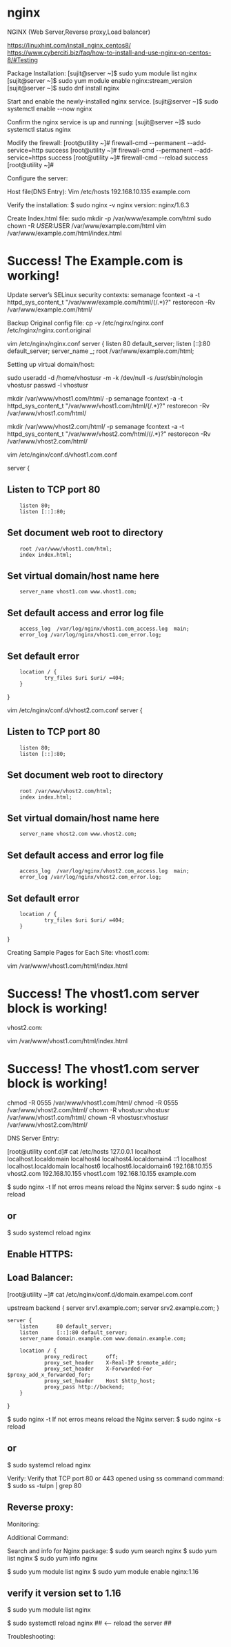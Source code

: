 # nginx
NGINX (Web Server,Reverse proxy,Load balancer)

https://linuxhint.com/install_nginx_centos8/
https://www.cyberciti.biz/faq/how-to-install-and-use-nginx-on-centos-8/#Testing

Package Installation:
[sujit@server ~]$ sudo  yum module list nginx
[sujit@server ~]$ sudo yum module enable nginx:stream_version
[sujit@server ~]$ sudo dnf install nginx

Start and enable the newly-installed nginx service.
[sujit@server ~]$ sudo systemctl enable --now nginx

Confirm the nginx service is up and running:
[sujit@server ~]$ sudo systemctl status nginx


Modify the firewall:
[root@utility ~]# firewall-cmd --permanent --add-service=http
success
[root@utility ~]# firewall-cmd --permanent --add-service=https
success
[root@utility ~]# firewall-cmd --reload
success
[root@utility ~]#

Configure the server:

Host file(DNS Entry):
Vim /etc/hosts
192.168.10.135 example.com

Verify the installation:
$ sudo nginx -v
nginx version: nginx/1.6.3

Create Index.html file:
sudo mkdir -p /var/www/example.com/html
sudo chown -R $USER:$USER /var/www/example.com/html
vim /var/www/example.com/html/index.html
<html>
    <head>
        <title>Welcome to Example.com!</title>
    </head>
    <body>
        <h1>Success!  The Example.com is working!</h1>
    </body>
</html>


Update server’s SELinux security contexts:
semanage fcontext -a -t httpd_sys_content_t "/var/www/example.com/html/(/.*)?"
restorecon -Rv /var/www/example.com/html/

Backup Original config file:
cp -v /etc/nginx/nginx.conf /etc/nginx/nginx.conf.original

vim /etc/nginx/nginx.conf 
    server {
        listen       80 default_server;
        listen       [::]:80 default_server;
        server_name  _;
        root         /var/www/example.com/html;

Setting up virtual domain/host:

sudo useradd -d /home/vhostusr -m -k /dev/null -s /usr/sbin/nologin vhostusr
passwd -l vhostusr

mkdir /var/www/vhost1.com/html/ -p
semanage fcontext -a -t httpd_sys_content_t "/var/www/vhost1.com/html/(/.*)?"
restorecon -Rv /var/www/vhost1.com/html/

mkdir /var/www/vhost2.com/html/ -p
semanage fcontext -a -t httpd_sys_content_t "/var/www/vhost2.com/html/(/.*)?"
restorecon -Rv /var/www/vhost2.com/html/

vim /etc/nginx/conf.d/vhost1.com.conf

server {
   ## Listen to TCP port 80 ##
        listen 80;
        listen [::]:80;
 
   ## Set document web root to directory ##
        root /var/www/vhost1.com/html;
        index index.html;
 
   ## Set virtual domain/host name here ##
        server_name vhost1.com www.vhost1.com;
 
   ## Set default access and error log file ##
        access_log  /var/log/nginx/vhost1.com_access.log  main;
        error_log /var/log/nginx/vhost1.com_error.log;
 
   ## Set default error ##
        location / {
                try_files $uri $uri/ =404;
        }
}

vim /etc/nginx/conf.d/vhost2.com.conf
server {
   ## Listen to TCP port 80 ##
        listen 80;
        listen [::]:80;

   ## Set document web root to directory ##
        root /var/www/vhost2.com/html;
        index index.html;

   ## Set virtual domain/host name here ##
        server_name vhost2.com www.vhost2.com;

   ## Set default access and error log file ##
        access_log  /var/log/nginx/vhost2.com_access.log  main;
        error_log /var/log/nginx/vhost2.com_error.log;

   ## Set default error ##
        location / {
                try_files $uri $uri/ =404;
        }
}

Creating Sample Pages for Each Site:
vhost1.com:

vim /var/www/vhost1.com/html/index.html

<html>
    <head>
        <title>Welcome to vhost1.com!</title>
    </head>
    <body>
        <h1>Success!  The vhost1.com server block is working!</h1>
    </body>
</html>

vhost2.com:

vim /var/www/vhost1.com/html/index.html

<html>
    <head>
        <title>Welcome to vhost1.com!</title>
    </head>
    <body>
        <h1>Success!  The vhost1.com server block is working!</h1>
    </body>
</html>


chmod -R 0555 /var/www/vhost1.com/html/
chmod -R 0555 /var/www/vhost2.com/html/
chown -R vhostusr:vhostusr /var/www/vhost1.com/html/
chown -R vhostusr:vhostusr /var/www/vhost2.com/html/

DNS Server Entry:

[root@utility conf.d]# cat /etc/hosts
127.0.0.1   localhost localhost.localdomain localhost4 localhost4.localdomain4
::1         localhost localhost.localdomain localhost6 localhost6.localdomain6
192.168.10.155 vhost2.com
192.168.10.155 vhost1.com
192.168.10.155 example.com

$ sudo nginx -t
If not erros means reload the Nginx server:
$ sudo nginx -s reload
## or ##
$ sudo systemcl reload nginx

Enable HTTPS:
---------------------


Load Balancer:
--------------------------
[root@utility ~]# cat /etc/nginx/conf.d/domain.exampel.com.conf

upstream backend {
        server srv1.example.com;
        server srv2.example.com;
    }

    server {
        listen      80 default_server;
        listen      [::]:80 default_server;
        server_name domain.example.com www.domain.example.com;

        location / {
                proxy_redirect      off;
                proxy_set_header    X-Real-IP $remote_addr;
                proxy_set_header    X-Forwarded-For $proxy_add_x_forwarded_for;
                proxy_set_header    Host $http_host;
                proxy_pass http://backend;
        }
}


$ sudo nginx -t
If not erros means reload the Nginx server:
$ sudo nginx -s reload
## or ##
$ sudo systemcl reload nginx

Verify:
Verify that TCP port 80 or 443 opened using ss command command:
$ sudo ss -tulpn | grep 80

Reverse proxy:
---------------------------------


Monitoring:


Additional Command:

Search and info for Nginx package:
$ sudo yum search nginx
$ sudo yum list nginx
$ sudo yum info nginx

$ sudo yum module list nginx
$ sudo yum module enable nginx:1.16
## verify it version set to 1.16 ##
$ sudo yum module list nginx

$ sudo systemctl reload nginx ## <-- reload the server ##


Troubleshooting:
